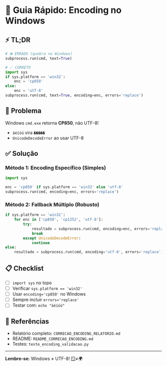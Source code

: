 # 🚀 Guia Rápido: Encoding no Windows

## ⚡ TL;DR

```python
# ❌ ERRADO (quebra no Windows)
subprocess.run(cmd, text=True)

# ✅ CORRETO
import sys
if sys.platform == 'win32':
    enc = 'cp850'
else:
    enc = 'utf-8'
subprocess.run(cmd, text=True, encoding=enc, errors='replace')
```

## 🎯 Problema

Windows `cmd.exe` retorna **CP850**, não UTF-8!
- `áéíóú` vira `�����`
- `UnicodeDecodeError` ao usar UTF-8

## ✅ Solução

### Método 1: Encoding Específico (Simples)
```python
import sys

enc = 'cp850' if sys.platform == 'win32' else 'utf-8'
subprocess.run(cmd, encoding=enc, errors='replace')
```

### Método 2: Fallback Múltiplo (Robusto)
```python
if sys.platform == 'win32':
    for enc in ['cp850', 'cp1252', 'utf-8']:
        try:
            resultado = subprocess.run(cmd, encoding=enc, errors='replace')
            break
        except UnicodeDecodeError:
            continue
else:
    resultado = subprocess.run(cmd, encoding='utf-8', errors='replace')
```

## 📋 Checklist

- [ ] `import sys` no topo
- [ ] Verificar `sys.platform == 'win32'`
- [ ] Usar `encoding='cp850'` no Windows
- [ ] Sempre incluir `errors='replace'`
- [ ] Testar com: `echo "áéíóú"`

## 🔗 Referências

- Relatório completo: `CORRECAO_ENCODING_RELATORIO.md`
- README: `README_CORRECAO_ENCODING.md`
- Testes: `teste_encoding_validacao.py`

---
**Lembre-se:** Windows ≠ UTF-8! 🪟≠🌍
